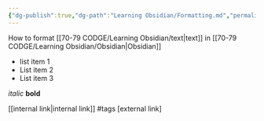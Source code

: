 ```yaml
---
{"dg-publish":true,"dg-path":"Learning Obsidian/Formatting.md","permalink":"/learning-obsidian/formatting/","noteIcon":"","created":"","updated":""}
---
```


How to format [[70-79 CODGE/Learning Obsidian/text\|text]] in [[70-79 CODGE/Learning Obsidian/Obsidian\|Obsidian]]

- list item 1
- List item 2
- List item 3

*italic*
**bold**


[[internal link\|internal link]]
#tags
[external link]
